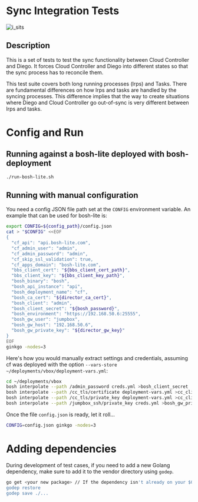 # Sync Integration Tests

![i_sits](http://i2.kym-cdn.com/photos/images/original/000/264/092/e3f.jpg)

## Description

This is a set of tests to test the sync functionality between Cloud Controller
and Diego. It forces Cloud Controller and Diego into different states so that
the sync process has to reconcile them.

This test suite covers both long running processes (lrps) and Tasks. There are
fundamental differences on how lrps and tasks are handled by the syncing
processes. This difference implies that the way to create situations where
Diego and Cloud Controller go out-of-sync is very different between lrps and
tasks.

# Config and Run

## Running against a bosh-lite deployed with bosh-deployment

```bash
./run-bosh-lite.sh
```

## Running with manual configuration

You need a config JSON file path set at the `CONFIG` environment variable.
An example that can be used for bosh-lite is:

```bash
export CONFIG=${config_path}/config.json
cat > "$CONFIG" <<EOF
{
  "cf_api": "api.bosh-lite.com",
  "cf_admin_user": "admin",
  "cf_admin_password": "admin",
  "cf_skip_ssl_validation": true,
  "cf_apps_domain": "bosh-lite.com",
  "bbs_client_cert": "${bbs_client_cert_path}",
  "bbs_client_key": "${bbs_client_key_path}",
  "bosh_binary": "bosh",
  "bosh_api_instance": "api",
  "bosh_deployment_name": "cf",
  "bosh_ca_cert": "${director_ca_cert}",
  "bosh_client": "admin",
  "bosh_client_secret": "${bosh_password}",
  "bosh_environment": "https://192.168.50.6:25555",
  "bosh_gw_user": "jumpbox",
  "bosh_gw_host": "192.168.50.6",
  "bosh_gw_private_key": "${director_gw_key}"
}
EOF
ginkgo -nodes=3
```

Here's how you would manually extract settings and credentials, assuming cf was
deployed with the option `--vars-store ~/deployments/vbox/deployment-vars.yml`:

```bash
cd ~/deployments/vbox
bosh interpolate --path /admin_password creds.yml >bosh_client_secret
bosh interpolate --path /cc_tls/certificate deployment-vars.yml >cc_client.crt
bosh interpolate --path /cc_tls/private_key deployment-vars.yml >cc_client.key
bosh interpolate --path /jumpbox_ssh/private_key creds.yml >bosh_gw_private_key
```

Once the file `config.json` is ready, let it roll...

```bash
CONFIG=config.json ginkgo -nodes=3
```

# Adding dependencies

During development of test cases, if you need to add a new Golang dependency,
make sure to add it to the vendor directory using `godep`.

```bash
go get <your new package> // If the dependency isn't already on your $GOPATH
godep restore
godep save ./...
```
